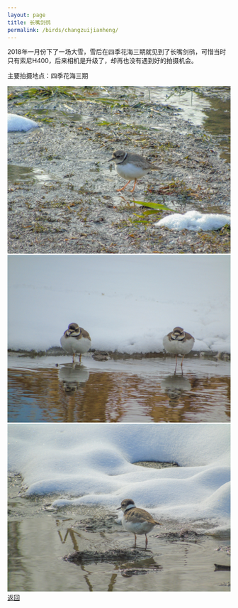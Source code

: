 ```yaml
---
layout: page
title: 长嘴剑鸻
permalink: /birds/changzuijianheng/
---
```

2018年一月份下了一场大雪，雪后在四季花海三期就见到了长嘴剑鸻，可惜当时只有索尼H400，后来相机是升级了，却再也没有遇到好的拍摄机会。

主要拍摄地点：四季花海三期

![](../picture/长嘴剑鸻/DSC01857.jpg)
![](../picture/长嘴剑鸻/DSC02113.JPG)
![](../picture/长嘴剑鸻/DSC02382.jpg)
[返回](../../)

